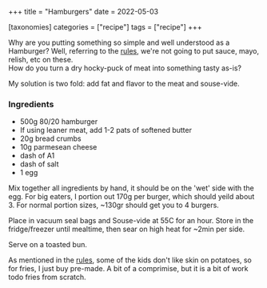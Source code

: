 +++
title = "Hamburgers"
date = 2022-05-03

[taxonomies]
categories = ["recipe"]
tags = ["recipe"]
+++


Why are you putting something so simple and well understood as a Hamburger?
Well, referring to the [rules](rules), we're not going to put sauce, mayo, relish, etc on these.  
How do you turn a dry hocky-puck of meat into something tasty as-is?

My solution is two fold: add fat and flavor to the meat and souse-vide.

<!-- more -->

### Ingredients

- 500g 80/20 hamburger 
- If using leaner meat, add 1-2 pats of softened butter 
- 20g bread crumbs
- 10g parmesean cheese
- dash of A1
- dash of salt
- 1 egg


Mix together all ingredients by hand, it should be on the 'wet' side
 with the egg.  For big eaters, I portion out 170g per burger, which should yeild about 3.
 For normal portion sizes, ~130gr should get you to 4 burgers.  

Place in vacuum seal bags and Souse-vide at 55C for an hour. Store in the fridge/freezer until mealtime, then sear on high heat for ~2min per side.

Serve on a toasted bun.

As mentioned in the [rules](/rules), some of the kids don't like skin on potatoes, so for fries, I just buy
 pre-made. A bit of a comprimise, but it is a bit of work todo fries from scratch.
